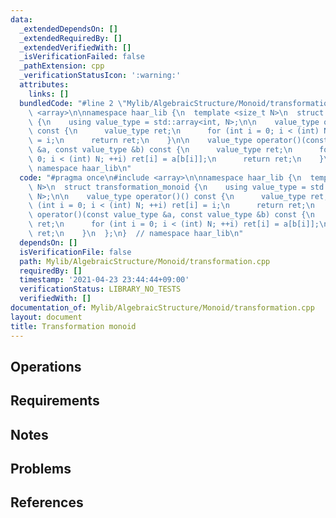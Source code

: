 ```yaml
---
data:
  _extendedDependsOn: []
  _extendedRequiredBy: []
  _extendedVerifiedWith: []
  _isVerificationFailed: false
  _pathExtension: cpp
  _verificationStatusIcon: ':warning:'
  attributes:
    links: []
  bundledCode: "#line 2 \"Mylib/AlgebraicStructure/Monoid/transformation.cpp\"\n#include\
    \ <array>\n\nnamespace haar_lib {\n  template <size_t N>\n  struct transformation_monoid\
    \ {\n    using value_type = std::array<int, N>;\n\n    value_type operator()()\
    \ const {\n      value_type ret;\n      for (int i = 0; i < (int) N; ++i) ret[i]\
    \ = i;\n      return ret;\n    }\n\n    value_type operator()(const value_type\
    \ &a, const value_type &b) const {\n      value_type ret;\n      for (int i =\
    \ 0; i < (int) N; ++i) ret[i] = a[b[i]];\n      return ret;\n    }\n  };\n}  //\
    \ namespace haar_lib\n"
  code: "#pragma once\n#include <array>\n\nnamespace haar_lib {\n  template <size_t\
    \ N>\n  struct transformation_monoid {\n    using value_type = std::array<int,\
    \ N>;\n\n    value_type operator()() const {\n      value_type ret;\n      for\
    \ (int i = 0; i < (int) N; ++i) ret[i] = i;\n      return ret;\n    }\n\n    value_type\
    \ operator()(const value_type &a, const value_type &b) const {\n      value_type\
    \ ret;\n      for (int i = 0; i < (int) N; ++i) ret[i] = a[b[i]];\n      return\
    \ ret;\n    }\n  };\n}  // namespace haar_lib\n"
  dependsOn: []
  isVerificationFile: false
  path: Mylib/AlgebraicStructure/Monoid/transformation.cpp
  requiredBy: []
  timestamp: '2021-04-23 23:44:44+09:00'
  verificationStatus: LIBRARY_NO_TESTS
  verifiedWith: []
documentation_of: Mylib/AlgebraicStructure/Monoid/transformation.cpp
layout: document
title: Transformation monoid
---
```


## Operations

## Requirements

## Notes

## Problems

## References
